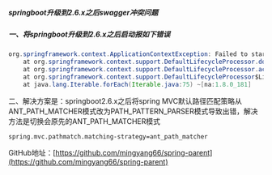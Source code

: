 ##### springboot升级到2.6.x之后swagger冲突问题

##### 一、将springboot升级到2.6.x之后启动报如下错误

```java
org.springframework.context.ApplicationContextException: Failed to start bean 'documentationPluginsBootstrapper'; nested exception is java.lang.NullPointerException
	at org.springframework.context.support.DefaultLifecycleProcessor.doStart(DefaultLifecycleProcessor.java:181) ~[spring-context-5.3.14.jar:5.3.14]
	at org.springframework.context.support.DefaultLifecycleProcessor.access$200(DefaultLifecycleProcessor.java:54) ~[spring-context-5.3.14.jar:5.3.14]
	at org.springframework.context.support.DefaultLifecycleProcessor$LifecycleGroup.start(DefaultLifecycleProcessor.java:356) ~[spring-context-5.3.14.jar:5.3.14]
	at java.lang.Iterable.forEach(Iterable.java:75) ~[na:1.8.0_181]
```

二、解决方案是：springboot2.6.x之后将spring MVC默认路径匹配策略从ANT_PATH_MATCHER模式改为PATH_PATTERN_PARSER模式导致出错，解决方法是切换会原先的ANT_PATH_MATCHER模式

```properties
spring.mvc.pathmatch.matching-strategy=ant_path_matcher
```

GitHub地址：[https://github.com/mingyang66/spring-parent](https://github.com/mingyang66/spring-parent)


